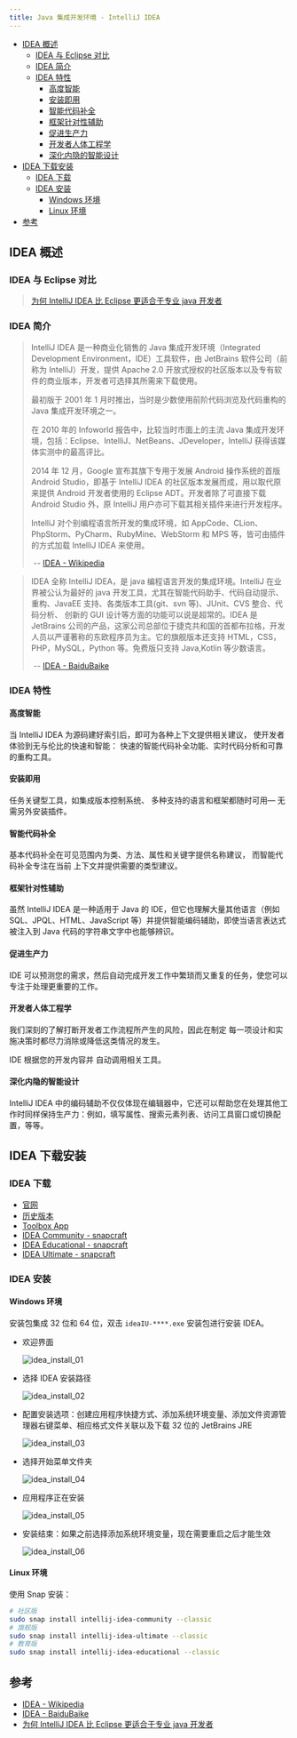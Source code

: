 ```yaml
---
title: Java 集成开发环境 - IntelliJ IDEA
---
```


<!-- TOC -->

- [IDEA 概述](#idea-概述)
  - [IDEA 与 Eclipse 对比](#idea-与-eclipse-对比)
  - [IDEA 简介](#idea-简介)
  - [IDEA 特性](#idea-特性)
    - [高度智能](#高度智能)
    - [安装即用](#安装即用)
    - [智能代码补全](#智能代码补全)
    - [框架针对性辅助](#框架针对性辅助)
    - [促进生产力](#促进生产力)
    - [开发者人体工程学](#开发者人体工程学)
    - [深化内隐的智能设计](#深化内隐的智能设计)
- [IDEA 下载安装](#idea-下载安装)
  - [IDEA 下载](#idea-下载)
  - [IDEA 安装](#idea-安装)
    - [Windows 环境](#windows-环境)
    - [Linux 环境](#linux-环境)
- [参考](#参考)

<!-- /TOC -->

<a id="markdown-idea-概述" name="idea-概述"></a>

## IDEA 概述

<a id="markdown-idea-与-eclipse-对比" name="idea-与-eclipse-对比"></a>

### IDEA 与 Eclipse 对比

> [为何 IntelliJ IDEA 比 Eclipse 更适合于专业 java 开发者](https://www.cnblogs.com/wangzhongqiu/p/6698880.html)

<a id="markdown-idea-简介" name="idea-简介"></a>

### IDEA 简介

> IntelliJ IDEA 是一种商业化销售的 Java 集成开发环境（Integrated Development Environment，IDE）工具软件，由 JetBrains 软件公司（前称为 IntelliJ）开发，提供 Apache 2.0 开放式授权的社区版本以及专有软件的商业版本，开发者可选择其所需来下载使用。
>
> 最初版于 2001 年 1 月时推出，当时是少数使用前阶代码浏览及代码重构的 Java 集成开发环境之一。
>
> 在 2010 年的 Infoworld 报告中，比较当时市面上的主流 Java 集成开发环境，包括：Eclipse、IntelliJ、NetBeans、JDeveloper，IntelliJ 获得该媒体实测中的最高评比。
>
> 2014 年 12 月，Google 宣布其旗下专用于发展 Android 操作系统的首版 Android Studio，即基于 IntelliJ IDEA 的社区版本发展而成，用以取代原来提供 Android 开发者使用的 Eclipse ADT。开发者除了可直接下载 Android Studio 外，原 IntelliJ 用户亦可下载其相关插件来进行开发程序。
>
> IntelliJ 对个别编程语言所开发的集成环境，如 AppCode、CLion、PhpStorm、PyCharm、RubyMine、WebStorm 和 MPS 等，皆可由插件的方式加载 IntelliJ IDEA 来使用。
>
> ​ -- [IDEA - Wikipedia](https://zh.wikipedia.org/wiki/IntelliJ_IDEA)

> IDEA 全称 IntelliJ IDEA，是 java 编程语言开发的集成环境。IntelliJ 在业界被公认为最好的 java 开发工具，尤其在智能代码助手、代码自动提示、重构、JavaEE 支持、各类版本工具(git、svn 等)、JUnit、CVS 整合、代码分析、 创新的 GUI 设计等方面的功能可以说是超常的。IDEA 是 JetBrains 公司的产品，这家公司总部位于捷克共和国的首都布拉格，开发人员以严谨著称的东欧程序员为主。它的旗舰版本还支持 HTML，CSS，PHP，MySQL，Python 等。免费版只支持 Java,Kotlin 等少数语言。
>
> ​ -- [IDEA - BaiduBaike](https://baike.baidu.com/item/IntelliJ%20IDEA/9548353?fr=aladdin)

<a id="markdown-idea-特性" name="idea-特性"></a>

### IDEA 特性

<a id="markdown-高度智能" name="高度智能"></a>

#### 高度智能

当 IntelliJ IDEA 为源码建好索引后，即可为各种上下文提供相关建议， 使开发者体验到无与伦比的快速和智能： 快速的智能代码补全功能、实时代码分析和可靠的重构工具。

<a id="markdown-安装即用" name="安装即用"></a>

#### 安装即用

任务关键型工具，如集成版本控制系统、 多种支持的语言和框架都随时可用— 无需另外安装插件。

<a id="markdown-智能代码补全" name="智能代码补全"></a>

#### 智能代码补全

基本代码补全在可见范围内为类、方法、属性和关键字提供名称建议， 而智能代码补全专注在当前 上下文并提供需要的类型建议。

<a id="markdown-框架针对性辅助" name="框架针对性辅助"></a>

#### 框架针对性辅助

虽然 IntelliJ IDEA 是一种适用于 Java 的 IDE，但它也理解大量其他语言（例如 SQL、JPQL、HTML、JavaScript 等）并提供智能编码辅助，即使当语言表达式被注入到 Java 代码的字符串文字中也能够辨识。

<a id="markdown-促进生产力" name="促进生产力"></a>

#### 促进生产力

IDE 可以预测您的需求，然后自动完成开发工作中繁琐而又重复的任务，使您可以专注于处理更重要的工作。

<a id="markdown-开发者人体工程学" name="开发者人体工程学"></a>

#### 开发者人体工程学

我们深刻的了解打断开发者工作流程所产生的风险，因此在制定 每一项设计和实施决策时都尽力消除或降低这类情况的发生。

IDE 根据您的开发内容并 自动调用相关工具。

<a id="markdown-深化内隐的智能设计" name="深化内隐的智能设计"></a>

#### 深化内隐的智能设计

IntelliJ IDEA 中的编码辅助不仅仅体现在编辑器中，它还可以帮助您在处理其他工作时同样保持生产力：例如，填写属性、搜索元素列表、访问工具窗口或切换配置，等等。

<a id="markdown-idea-下载安装" name="idea-下载安装"></a>

## IDEA 下载安装

<a id="markdown-idea-下载" name="idea-下载"></a>

### IDEA 下载

- [官网](https://www.jetbrains.com/zh-cn/idea/)
- [历史版本](https://www.jetbrains.com/zh-cn/idea/download/other.html)
- [Toolbox App](https://www.jetbrains.com/zh-cn/toolbox-app/)
- [IDEA Community - snapcraft](https://snapcraft.io/intellij-idea-community)
- [IDEA Educational - snapcraft](https://snapcraft.io/intellij-idea-educational)
- [IDEA Ultimate - snapcraft](https://snapcraft.io/intellij-idea-ultimate)

<a id="markdown-idea-安装" name="idea-安装"></a>

### IDEA 安装

<a id="markdown-windows-环境" name="windows-环境"></a>

#### Windows 环境

安装包集成 32 位和 64 位，双击 `ideaIU-****.exe` 安装包进行安装 IDEA。

- 欢迎界面

  ![idea_install_01](https://pic.ryanjie.cn/learn/java/idea/idea_install_01.png)

- 选择 IDEA 安装路径

  ![idea_install_02](https://pic.ryanjie.cn/learn/java/idea/idea_install_02.png)

- 配置安装选项：创建应用程序快捷方式、添加系统环境变量、添加文件资源管理器右键菜单、相应格式文件关联以及下载 32 位的 JetBrains JRE

  ![idea_install_03](https://pic.ryanjie.cn/learn/java/idea/idea_install_03.png)

- 选择开始菜单文件夹

  ![idea_install_04](https://pic.ryanjie.cn/learn/java/idea/idea_install_04.png)

- 应用程序正在安装

  ![idea_install_05](https://pic.ryanjie.cn/learn/java/idea/idea_install_05.png)

- 安装结束：如果之前选择添加系统环境变量，现在需要重启之后才能生效

  ![idea_install_06](https://pic.ryanjie.cn/learn/java/idea/idea_install_06.png)

<a id="markdown-linux-环境" name="linux-环境"></a>

#### Linux 环境

使用 Snap 安装：

```bash
# 社区版
sudo snap install intellij-idea-community --classic
# 旗舰版
sudo snap install intellij-idea-ultimate --classic
# 教育版
sudo snap install intellij-idea-educational --classic
```

<a id="markdown-参考" name="参考"></a>

## 参考

- [IDEA - Wikipedia](https://zh.wikipedia.org/wiki/IntelliJ_IDEA)
- [IDEA - BaiduBaike](https://baike.baidu.com/item/IntelliJ%20IDEA/9548353?fr=aladdin)
- [为何 IntelliJ IDEA 比 Eclipse 更适合于专业 java 开发者](https://www.cnblogs.com/wangzhongqiu/p/6698880.html)
